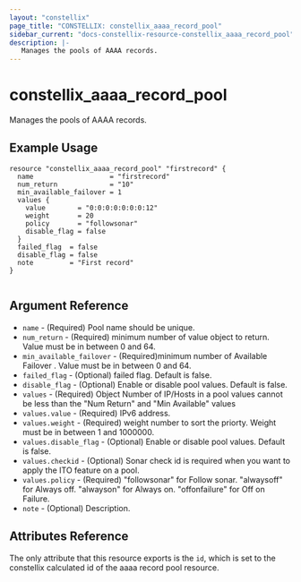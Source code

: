 ```yaml
---
layout: "constellix"
page_title: "CONSTELLIX: constellix_aaaa_record_pool"
sidebar_current: "docs-constellix-resource-constellix_aaaa_record_pool"
description: |-
   Manages the pools of AAAA records.
---
```


# constellix_aaaa_record_pool
 Manages the pools of AAAA records.

## Example Usage ##

```hcl
resource "constellix_aaaa_record_pool" "firstrecord" {
  name                   = "firstrecord"
  num_return             = "10"
  min_available_failover = 1
  values {
    value        = "0:0:0:0:0:0:0:12"
    weight       = 20
    policy       = "followsonar"
    disable_flag = false
  }
  failed_flag  = false
  disable_flag = false
  note         = "First record"
}


```

## Argument Reference ##
* `name` - (Required) Pool name should be unique.
* `num_return` - (Required) minimum number of value object to return. Value must be in between 0 and 64.
* `min_available_failover` - (Required)minimum number of Available Failover . Value must be in between 0 and 64.
* `failed_flag` - (Optional) failed flag. Default is false.
* `disable_flag` - (Optional) Enable or disable pool values. Default is false.
* `values` - (Required) Object Number of IP/Hosts in a pool values cannot be less than the "Num Return" and "Min Available" values
* `values.value` - (Required) IPv6 address.
* `values.weight` - (Required) weight number to sort the priorty. Weight must be in between 1 and 1000000.
* `values.disable_flag` - (Optional) Enable or disable pool values. Default is false.
* `values.checkid` - (Optional) Sonar check id is required when you want to apply the ITO feature on a pool.
* `values.policy` - (Required) "followsonar" for Follow sonar. "alwaysoff" for Always off. "alwayson" for Always on. "offonfailure" for Off on Failure.
* `note` - (Optional) Description.

## Attributes Reference
The only attribute that this resource exports is the `id`, which is set to the constellix calculated id of the aaaa record pool resource.